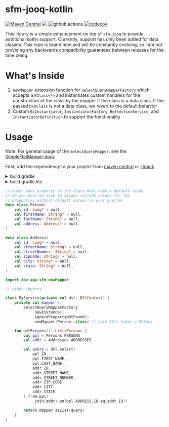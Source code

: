 # sfm-jooq-kotlin

[![Maven Central](https://img.shields.io/maven-central/v/dev.aga/sfm-jooq-kotlin?color=light)](https://central.sonatype.com/namespace/dev.aga) [![](https://jitpack.io/v/dev.aga/sfm-jooq-kotlin.svg)](https://jitpack.io/#dev.aga/sfm-jooq-kotlin) ![github actions](https://github.com/austinarbor/sfm-jooq-kotlin/actions/workflows/build-and-test.yml/badge.svg) [![codecov](https://codecov.io/gh/austinarbor/sfm-jooq-kotlin/branch/main/graph/badge.svg?token=A4U35X0ZSJ)](https://codecov.io/gh/austinarbor/sfm-jooq-kotlin)

This library is a simple enhancement on top of `sfm-jooq` to provide additional kotlin support. Currently, support has
only been added for data classes. This repo is brand new and will be constantly evolving, so I am not providing any
backwards compatibility guarantees between releases for the time being.

# What's Inside

1. `newMapper` extension function for `SelectQueryMapperFactory` which accepts a `KClass<*>` and instantiates custom
   handlers for the construction of the class by the mapper if the class is a data class. If the passed in `KClass` is
   not a data class, we revert to the default behavior
2. Custom `BiInstantiator`, `InstantiatorFactory`, `ReflectionService`, and `InstantiatorDefinition` to support the
   functionality

# Usage

Note: For general usage of the `SelectQueryMapper`, see
the [SimpleFlatMapper docs](https://simpleflatmapper.org/0106-getting-started-jooq.html)

First, add the dependency to your project
from [maven central](https://central.sonatype.com/artifact/dev.aga/sfm-jooq-kotlin)
or [jitpack](https://jitpack.io/#dev.aga/sfm-jooq-kotlin)

<details>
   <summary>build.gradle</summary>

```groovy
repositories {
    mavenCentral()
    maven { url 'https://jitpack.io' } // only required if pulling from jitpack
}

dependencies {
    implementation 'dev.aga:sfm-jooq-kotlin:0.0.2'
}
 ```

</details>

<details>
   <summary>build.gradle.kts</summary>

```kotlin
repositories {
    mavenCentral()
    maven { url = uri("https://jitpack.io") } // only required if pulling from jitpack
}

dependencies {
    implementation("dev.aga:sfm-jooq-kotlin:0.0.2")
}
```

</details>

```kotlin
// note: each property of the class must have a default value
// OR you must be sure to always include values for the 
// properties without default values in your queries
data class Person(
    val id: Long? = null,
    val firstName: String? = null,
    val lastName: String? = null,
    val address: Address? = null,
)

data class Address(
    val id: Long? = null,
    val streetName: String? = null,
    val streetNumber: String? = null,
    val zipCode: String? = null,
    val city: String? = null,
    val state: String? = null,
)
```

```kotlin
import dev.aga.sfm.newMapper

// other imports

class MyService(private val dsl: DSLContext) {
    private val mapper =
        SelectQueryMapperFactory
            .newInstance()
            .ignorePropertyNotFound()
            .newMapper(Person::class) // note this takes a KClass

    fun getPersons(): List<Person> {
        val ppl = Persons.PERSONS
        val addr = Addresses.ADDRESSES

        val query = dsl.select(
            ppl.ID,
            ppl.FIRST_NAME,
            ppl.LAST_NAME,
            addr.ID,
            addr.STREET_NAME,
            addr.STREET_NUMBER,
            addr.ZIP_CODE,
            addr.CITY,
            addr.STATE
        ).from(ppl)
            .join(addr).on(ppl.ADDRESS_ID.eq(addr.ID))

        return mapper.asList(query)
    }
}
```
